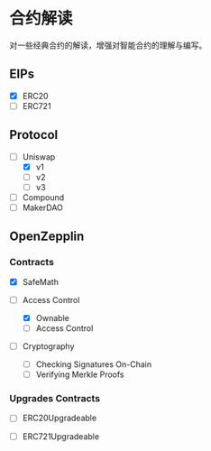 # 合约解读

对一些经典合约的解读，增强对智能合约的理解与编写。

## EIPs

- [x] ERC20
- [ ] ERC721

## Protocol

- [ ] Uniswap
  - [x] v1
  - [ ] v2
  - [ ] v3

- [ ] Compound
- [ ] MakerDAO

## OpenZepplin

### Contracts

- [x] SafeMath

- [ ] Access Control
  - [x] Ownable
  - [ ] Access Control
- [ ] Cryptography
  - [ ] Checking Signatures On-Chain
  - [ ] Verifying Merkle Proofs

### Upgrades Contracts

- [ ] ERC20Upgradeable
- [ ] ERC721Upgradeable

